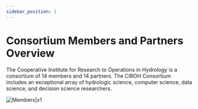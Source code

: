 ```yaml
---
sidebar_position: 1
---
```


# Consortium Members and Partners Overview

The Cooperative Institute for Research to Operations in Hydrology is a consortium of 14 members and 14 partners. The CIROH Consortium includes an exceptional array of hydrologic science, computer science, data science, and decision science researchers.

![Members|x1](/img/collab_logo.png)
